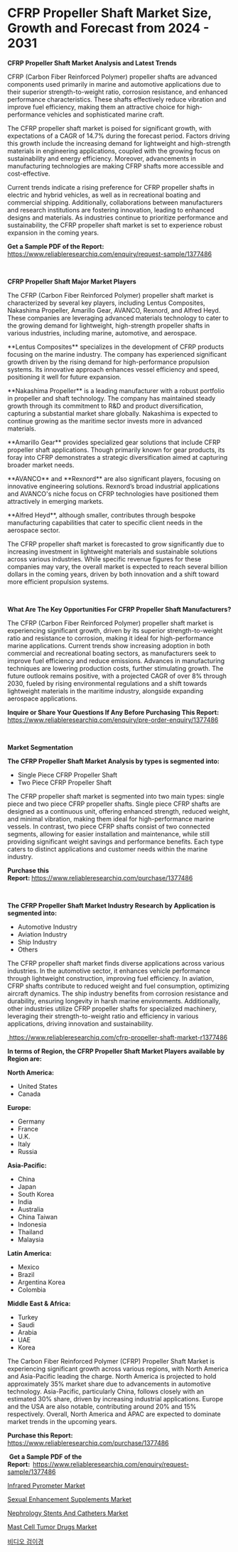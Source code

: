 <p><h1>CFRP Propeller Shaft Market Size, Growth and Forecast from 2024 - 2031</h1></p><p><strong>CFRP Propeller Shaft Market Analysis and Latest Trends</strong></p>
<p><p>CFRP (Carbon Fiber Reinforced Polymer) propeller shafts are advanced components used primarily in marine and automotive applications due to their superior strength-to-weight ratio, corrosion resistance, and enhanced performance characteristics. These shafts effectively reduce vibration and improve fuel efficiency, making them an attractive choice for high-performance vehicles and sophisticated marine craft.</p><p>The CFRP propeller shaft market is poised for significant growth, with expectations of a CAGR of 14.7% during the forecast period. Factors driving this growth include the increasing demand for lightweight and high-strength materials in engineering applications, coupled with the growing focus on sustainability and energy efficiency. Moreover, advancements in manufacturing technologies are making CFRP shafts more accessible and cost-effective.</p><p>Current trends indicate a rising preference for CFRP propeller shafts in electric and hybrid vehicles, as well as in recreational boating and commercial shipping. Additionally, collaborations between manufacturers and research institutions are fostering innovation, leading to enhanced designs and materials. As industries continue to prioritize performance and sustainability, the CFRP propeller shaft market is set to experience robust expansion in the coming years.</p></p>
<p><strong>Get a Sample PDF of the Report:&nbsp;</strong> <a href="https://www.reliableresearchiq.com/enquiry/request-sample/1377486?utm_campaign=1102&utm_medium=2&utm_source=Github&utm_content=ia&utm_term=24102024&utm_id=cfrp-propeller-shaft">https://www.reliableresearchiq.com/enquiry/request-sample/1377486</a></p>
<p>&nbsp;</p>
<p><strong>CFRP Propeller Shaft Major Market Players</strong></p>
<p><p>The CFRP (Carbon Fiber Reinforced Polymer) propeller shaft market is characterized by several key players, including Lentus Composites, Nakashima Propeller, Amarillo Gear, AVANCO, Rexnord, and Alfred Heyd. These companies are leveraging advanced materials technology to cater to the growing demand for lightweight, high-strength propeller shafts in various industries, including marine, automotive, and aerospace.</p><p>**Lentus Composites** specializes in the development of CFRP products focusing on the marine industry. The company has experienced significant growth driven by the rising demand for high-performance propulsion systems. Its innovative approach enhances vessel efficiency and speed, positioning it well for future expansion.</p><p>**Nakashima Propeller** is a leading manufacturer with a robust portfolio in propeller and shaft technology. The company has maintained steady growth through its commitment to R&D and product diversification, capturing a substantial market share globally. Nakashima is expected to continue growing as the maritime sector invests more in advanced materials.</p><p>**Amarillo Gear** provides specialized gear solutions that include CFRP propeller shaft applications. Though primarily known for gear products, its foray into CFRP demonstrates a strategic diversification aimed at capturing broader market needs.</p><p>**AVANCO** and **Rexnord** are also significant players, focusing on innovative engineering solutions. Rexnord’s broad industrial applications and AVANCO's niche focus on CFRP technologies have positioned them attractively in emerging markets.</p><p>**Alfred Heyd**, although smaller, contributes through bespoke manufacturing capabilities that cater to specific client needs in the aerospace sector.</p><p>The CFRP propeller shaft market is forecasted to grow significantly due to increasing investment in lightweight materials and sustainable solutions across various industries. While specific revenue figures for these companies may vary, the overall market is expected to reach several billion dollars in the coming years, driven by both innovation and a shift toward more efficient propulsion systems.</p></p>
<p>&nbsp;</p>
<p><strong>What Are The Key Opportunities For CFRP Propeller Shaft Manufacturers?</strong></p>
<p><p>The CFRP (Carbon Fiber Reinforced Polymer) propeller shaft market is experiencing significant growth, driven by its superior strength-to-weight ratio and resistance to corrosion, making it ideal for high-performance marine applications. Current trends show increasing adoption in both commercial and recreational boating sectors, as manufacturers seek to improve fuel efficiency and reduce emissions. Advances in manufacturing techniques are lowering production costs, further stimulating growth. The future outlook remains positive, with a projected CAGR of over 8% through 2030, fueled by rising environmental regulations and a shift towards lightweight materials in the maritime industry, alongside expanding aerospace applications.</p></p>
<p><strong>Inquire or Share Your Questions If Any Before Purchasing This Report:</strong> <a href="https://www.reliableresearchiq.com/enquiry/pre-order-enquiry/1377486?utm_campaign=1102&utm_medium=2&utm_source=Github&utm_content=ia&utm_term=24102024&utm_id=cfrp-propeller-shaft">https://www.reliableresearchiq.com/enquiry/pre-order-enquiry/1377486</a></p>
<p>&nbsp;</p>
<p><strong>Market Segmentation</strong></p>
<p><strong>The CFRP Propeller Shaft Market Analysis by types is segmented into:</strong></p>
<p><ul><li>Single Piece CFRP Propeller Shaft</li><li>Two Piece CFRP Propeller Shaft</li></ul></p>
<p><p>The CFRP propeller shaft market is segmented into two main types: single piece and two piece CFRP propeller shafts. Single piece CFRP shafts are designed as a continuous unit, offering enhanced strength, reduced weight, and minimal vibration, making them ideal for high-performance marine vessels. In contrast, two piece CFRP shafts consist of two connected segments, allowing for easier installation and maintenance, while still providing significant weight savings and performance benefits. Each type caters to distinct applications and customer needs within the marine industry.</p></p>
<p><strong>Purchase this Report:&nbsp;</strong><a href="https://www.reliableresearchiq.com/purchase/1377486?utm_campaign=1102&utm_medium=2&utm_source=Github&utm_content=ia&utm_term=24102024&utm_id=cfrp-propeller-shaft">https://www.reliableresearchiq.com/purchase/1377486</a></p>
<p>&nbsp;</p>
<p><strong>The CFRP Propeller Shaft Market Industry Research by Application is segmented into:</strong></p>
<p><ul><li>Automotive Industry</li><li>Aviation Industry</li><li>Ship Industry</li><li>Others</li></ul></p>
<p><p>The CFRP propeller shaft market finds diverse applications across various industries. In the automotive sector, it enhances vehicle performance through lightweight construction, improving fuel efficiency. In aviation, CFRP shafts contribute to reduced weight and fuel consumption, optimizing aircraft dynamics. The ship industry benefits from corrosion resistance and durability, ensuring longevity in harsh marine environments. Additionally, other industries utilize CFRP propeller shafts for specialized machinery, leveraging their strength-to-weight ratio and efficiency in various applications, driving innovation and sustainability.</p></p>
<p><a href="https://www.reliableresearchiq.com/cfrp-propeller-shaft-market-r1377486?utm_campaign=1102&utm_medium=2&utm_source=Github&utm_content=ia&utm_term=24102024&utm_id=cfrp-propeller-shaft">&nbsp;https://www.reliableresearchiq.com/cfrp-propeller-shaft-market-r1377486</a></p>
<p><strong>In terms of Region, the CFRP Propeller Shaft Market Players available by Region are:</strong></p>
<p>
    <p> <strong> North America: </strong>
        <ul>
            <li>United States</li>
            <li>Canada</li>
        </ul>
        </p> 
    <p> <strong> Europe: </strong>
        <ul>
            <li>Germany</li>
            <li>France</li>
            <li>U.K.</li>
            <li>Italy</li>
            <li>Russia</li>
        </ul>
        </p> 
    <p> <strong> Asia-Pacific: </strong>
        <ul>
            <li>China</li>
            <li>Japan</li>
            <li>South Korea</li>
            <li>India</li>
            <li>Australia</li>
            <li>China Taiwan</li>
            <li>Indonesia</li>
            <li>Thailand</li>
            <li>Malaysia</li>
        </ul>
        </p> 
    <p> <strong> Latin America: </strong>
        <ul>
            <li>Mexico</li>
            <li>Brazil</li>
            <li>Argentina Korea</li>
            <li>Colombia</li>
        </ul>
        </p> 
    <p> <strong> Middle East & Africa: </strong>
        <ul>
            <li>Turkey</li>
            <li>Saudi</li>
            <li>Arabia</li>
            <li>UAE</li>
            <li>Korea</li>
        </ul>
    </p>
    </p>
<p><p>The Carbon Fiber Reinforced Polymer (CFRP) Propeller Shaft Market is experiencing significant growth across various regions, with North America and Asia-Pacific leading the charge. North America is projected to hold approximately 35% market share due to advancements in automotive technology. Asia-Pacific, particularly China, follows closely with an estimated 30% share, driven by increasing industrial applications. Europe and the USA are also notable, contributing around 20% and 15% respectively. Overall, North America and APAC are expected to dominate market trends in the upcoming years.</p></p>
<p><strong>Purchase this Report: </strong><a href="https://www.reliableresearchiq.com/purchase/1377486?utm_campaign=1102&utm_medium=2&utm_source=Github&utm_content=ia&utm_term=24102024&utm_id=cfrp-propeller-shaft">https://www.reliableresearchiq.com/purchase/1377486</a></p>
<p>&nbsp;<strong>Get a Sample PDF of the Report:&nbsp;&nbsp;</strong><a href="https://www.reliableresearchiq.com/enquiry/request-sample/1377486?utm_campaign=1102&utm_medium=2&utm_source=Github&utm_content=ia&utm_term=24102024&utm_id=cfrp-propeller-shaft">https://www.reliableresearchiq.com/enquiry/request-sample/1377486</a></p>
<p><strong></strong></p>
<p><p><a href="https://issuu.com/reportprime-2/docs/infrared-pyrometer-market-size-2030_c3531e31207e6e?utm_campaign=1102&utm_medium=2&utm_source=Github&utm_content=ia&utm_term=24102024&utm_id=cfrp-propeller-shaft">Infrared Pyrometer Market</a></p><p><a href="https://www.linkedin.com/pulse/sexual-enhancement-supplements-market-size-type-product-yxwjc?utm_campaign=1102&utm_medium=2&utm_source=Github&utm_content=ia&utm_term=24102024&utm_id=cfrp-propeller-shaft">Sexual Enhancement Supplements Market</a></p><p><a href="https://github.com/iva0ei4r/Market-Research-Report-List-1/blob/main/nephrology-stents-and-catheters-market.md?utm_campaign=1102&utm_medium=2&utm_source=Github&utm_content=ia&utm_term=24102024&utm_id=cfrp-propeller-shaft">Nephrology Stents And Catheters Market</a></p><p><a href="https://github.com/arionmp/Market-Research-Report-List-5/blob/main/mast-cell-tumor-drugs-market.md?utm_campaign=1102&utm_medium=2&utm_source=Github&utm_content=ia&utm_term=24102024&utm_id=cfrp-propeller-shaft">Mast Cell Tumor Drugs Market</a></p><p><a href="https://github.com/laholand/Market-Research-Report-List-6/blob/main/457200520290.md?utm_campaign=1102&utm_medium=2&utm_source=Github&utm_content=ia&utm_term=24102024&utm_id=cfrp-propeller-shaft">비디오 검이경</a></p></p>